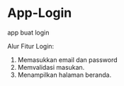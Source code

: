 # App-Login
app buat login

Alur Fitur Login:
1. Memasukkan email dan password
2. Memvalidasi masukan.
3. Menampilkan halaman beranda.
